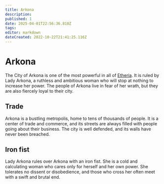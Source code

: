 ```yaml
---
title: Arkona
description: 
published: 1
date: 2025-04-01T22:56:36.810Z
tags: 
editor: markdown
dateCreated: 2022-10-22T21:41:25.116Z
---
```


# Arkona
The City of Arkona is one of the most powerful in all of [Etheria](/etheria.md). It is ruled by Lady Arkona, a ruthless and ambitious woman who will stop at nothing to increase her power. The people of Arkona live in fear of her wrath, but they are also fiercely loyal to their city.

## Trade
Arkona is a bustling metropolis, home to tens of thousands of people. It is a center of trade and commerce, and its streets are always filled with people going about their business. The city is well defended, and its walls have never been breached.

## Iron fist
Lady Arkona rules over Arkona with an iron fist. She is a cold and calculating woman who cares only for herself and her own power. She tolerates no dissent or disobedience, and those who cross her often meet with a swift and brutal end.
